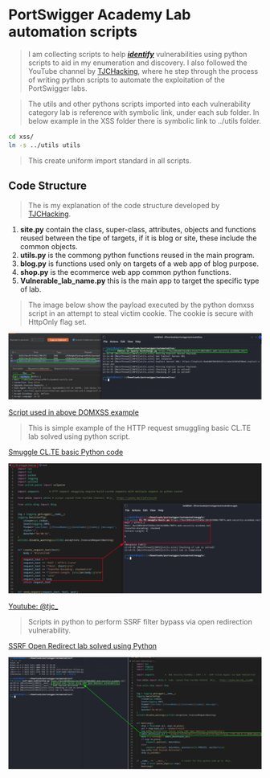 
# PortSwigger Academy Lab automation scripts

>I am collecting scripts to help ***[identify](https://github.com/botesjuan/Burp-Suite-Certified-Practitioner-Exam-Study/tree/main/python/identify)*** vulnerabilities using python scripts to aid in my enumeration and discovery. I also followed the YouTube channel by [TJCHacking](https://www.youtube.com/@tjchacking/videos), where he step through the process of writing python scripts to automate the exploitation of the PortSwigger labs.  
  
>The utils and other pythons scripts imported into each vulnerability category lab is reference with symbolic link, under each sub folder. In below example in the XSS folder there is symbolic link to ../utils folder.

```bash
cd xss/
ln -s ../utils utils
```  

>This create uniform import standard in all scripts.  

## Code Structure

>The is my explanation of the code structure developed by [TJCHacking](https://www.youtube.com/@tjchacking/videos).  
  
1. **site.py** contain the class, super-class, attributes, objects and functions reused between the tipe of targets, if it is blog or site, these include the common objects.  
2. **utils.py** is the commong python functions reused in the main program.  
3. **blog.py** is functions used only on targets of a web app of blog purpose.  
4. **shop.py** is the ecommerce web app common python functions.  
5. **Vulnerable_lab_name.py** this is the main app to target the specific type of lab.  
  
>The image below show the payload executed by the python domxss script in an attempt to steal victim cookie. The cookie is secure with HttpOnly flag set.  

![auto-lab-xss](images/auto-lab-xss.png)  

[Script used in above DOMXSS example](https://github.com/botesjuan/Burp-Suite-Certified-Practitioner-Exam-Study/blob/main/python/xss/domxss-in-jquery-hashchange.py)  
  
>This is simple example of the HTTP request smuggling basic CL.TE lab solved using python script.  

[Smuggle CL.TE basic Python code](https://github.com/botesjuan/Burp-Suite-Certified-Practitioner-Exam-Study/blob/main/python/smuggle/CL.TE-smuggle-basic.py)  
  
![CL.TE HTTP smuggle basic](images/cl.te-smuggle-basic.png)  

[Youtube: @tjc_](https://youtu.be/1IoFrIxrzXA)  
  
>Scripts in python to perform SSRF filter bypass via open redirection vulnerability.  

[SSRF Open Redirect lab solved using Python](https://github.com/botesjuan/Burp-Suite-Certified-Practitioner-Exam-Study/tree/main/python/ssrf)  
  
![python ssrf](images/python-ssrf.png)  
